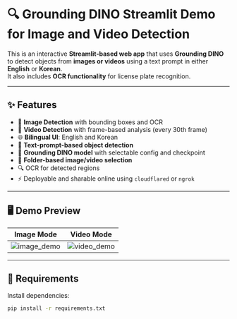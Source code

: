 # 🔍 Grounding DINO Streamlit Demo for Image and Video Detection

This is an interactive **Streamlit-based web app** that uses **Grounding DINO** to detect objects from **images or videos** using a text prompt in either **English** or **Korean**.  
It also includes **OCR functionality** for license plate recognition.

---

## ✨ Features

- 📸 **Image Detection** with bounding boxes and OCR
- 🎥 **Video Detection** with frame-based analysis (every 30th frame)
- 🌐 **Bilingual UI**: English and Korean
- 💬 **Text-prompt-based object detection**
- 🧠 **Grounding DINO model** with selectable config and checkpoint
- 📁 **Folder-based image/video selection**
- 🔍 OCR for detected regions
- ⚡️ Deployable and sharable online using `cloudflared` or `ngrok`

---

## 🖥️ Demo Preview

| Image Mode | Video Mode |
|------------|------------|
| ![image_demo](docs/image_demo.gif) | ![video_demo](docs/video_demo.gif) |

---

## 🧰 Requirements

Install dependencies:
```bash
pip install -r requirements.txt
